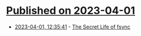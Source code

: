 # [Published on 2023-04-01](index.md)

* [2023-04-01, 12:35:41](https://lobste.rs/s/cxnsdw/secret_life_fsync) - [The Secret Life of fsync](https://puzpuzpuz.dev/the-secret-life-of-fsync)
